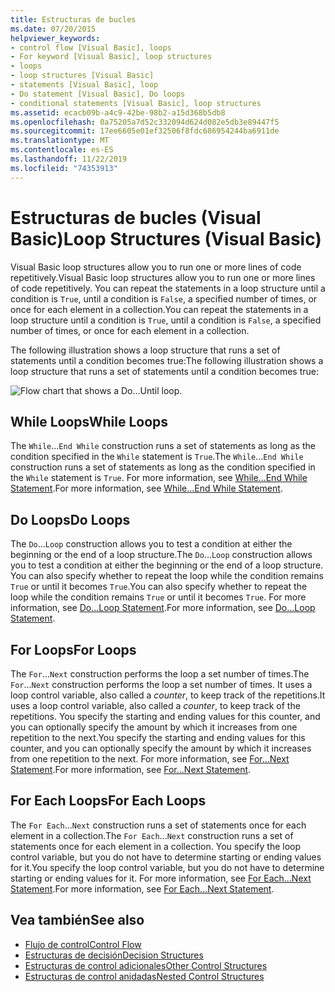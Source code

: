 ```yaml
---
title: Estructuras de bucles
ms.date: 07/20/2015
helpviewer_keywords:
- control flow [Visual Basic], loops
- For keyword [Visual Basic], loop structures
- loops
- loop structures [Visual Basic]
- statements [Visual Basic], loop
- Do statement [Visual Basic], Do loops
- conditional statements [Visual Basic], loop structures
ms.assetid: ecacb09b-a4c9-42be-98b2-a15d368b5db8
ms.openlocfilehash: 0a75205a7d52c332094d624d082e5db3e89447f5
ms.sourcegitcommit: 17ee6605e01ef32506f8fdc686954244ba6911de
ms.translationtype: MT
ms.contentlocale: es-ES
ms.lasthandoff: 11/22/2019
ms.locfileid: "74353913"
---
```

# <a name="loop-structures-visual-basic"></a><span data-ttu-id="e4173-102">Estructuras de bucles (Visual Basic)</span><span class="sxs-lookup"><span data-stu-id="e4173-102">Loop Structures (Visual Basic)</span></span>
<span data-ttu-id="e4173-103">Visual Basic loop structures allow you to run one or more lines of code repetitively.</span><span class="sxs-lookup"><span data-stu-id="e4173-103">Visual Basic loop structures allow you to run one or more lines of code repetitively.</span></span> <span data-ttu-id="e4173-104">You can repeat the statements in a loop structure until a condition is `True`, until a condition is `False`, a specified number of times, or once for each element in a collection.</span><span class="sxs-lookup"><span data-stu-id="e4173-104">You can repeat the statements in a loop structure until a condition is `True`, until a condition is `False`, a specified number of times, or once for each element in a collection.</span></span>  
  
 <span data-ttu-id="e4173-105">The following illustration shows a loop structure that runs a set of statements until a condition becomes true:</span><span class="sxs-lookup"><span data-stu-id="e4173-105">The following illustration shows a loop structure that runs a set of statements until a condition becomes true:</span></span>  
  
 ![Flow chart that shows a Do...Until loop.](./media/loop-structures/do-until-loop-true-condition.gif)  
  
## <a name="while-loops"></a><span data-ttu-id="e4173-107">While Loops</span><span class="sxs-lookup"><span data-stu-id="e4173-107">While Loops</span></span>  
 <span data-ttu-id="e4173-108">The `While`...`End While` construction runs a set of statements as long as the condition specified in the `While` statement is `True`.</span><span class="sxs-lookup"><span data-stu-id="e4173-108">The `While`...`End While` construction runs a set of statements as long as the condition specified in the `While` statement is `True`.</span></span> <span data-ttu-id="e4173-109">For more information, see [While...End While Statement](../../../../visual-basic/language-reference/statements/while-end-while-statement.md).</span><span class="sxs-lookup"><span data-stu-id="e4173-109">For more information, see [While...End While Statement](../../../../visual-basic/language-reference/statements/while-end-while-statement.md).</span></span>  
  
## <a name="do-loops"></a><span data-ttu-id="e4173-110">Do Loops</span><span class="sxs-lookup"><span data-stu-id="e4173-110">Do Loops</span></span>  
 <span data-ttu-id="e4173-111">The `Do`...`Loop` construction allows you to test a condition at either the beginning or the end of a loop structure.</span><span class="sxs-lookup"><span data-stu-id="e4173-111">The `Do`...`Loop` construction allows you to test a condition at either the beginning or the end of a loop structure.</span></span> <span data-ttu-id="e4173-112">You can also specify whether to repeat the loop while the condition remains `True` or until it becomes `True`.</span><span class="sxs-lookup"><span data-stu-id="e4173-112">You can also specify whether to repeat the loop while the condition remains `True` or until it becomes `True`.</span></span> <span data-ttu-id="e4173-113">For more information, see [Do...Loop Statement](../../../../visual-basic/language-reference/statements/do-loop-statement.md).</span><span class="sxs-lookup"><span data-stu-id="e4173-113">For more information, see [Do...Loop Statement](../../../../visual-basic/language-reference/statements/do-loop-statement.md).</span></span>  
  
## <a name="for-loops"></a><span data-ttu-id="e4173-114">For Loops</span><span class="sxs-lookup"><span data-stu-id="e4173-114">For Loops</span></span>  
 <span data-ttu-id="e4173-115">The `For`...`Next` construction performs the loop a set number of times.</span><span class="sxs-lookup"><span data-stu-id="e4173-115">The `For`...`Next` construction performs the loop a set number of times.</span></span> <span data-ttu-id="e4173-116">It uses a loop control variable, also called a *counter*, to keep track of the repetitions.</span><span class="sxs-lookup"><span data-stu-id="e4173-116">It uses a loop control variable, also called a *counter*, to keep track of the repetitions.</span></span> <span data-ttu-id="e4173-117">You specify the starting and ending values for this counter, and you can optionally specify the amount by which it increases from one repetition to the next.</span><span class="sxs-lookup"><span data-stu-id="e4173-117">You specify the starting and ending values for this counter, and you can optionally specify the amount by which it increases from one repetition to the next.</span></span> <span data-ttu-id="e4173-118">For more information, see [For...Next Statement](../../../../visual-basic/language-reference/statements/for-next-statement.md).</span><span class="sxs-lookup"><span data-stu-id="e4173-118">For more information, see [For...Next Statement](../../../../visual-basic/language-reference/statements/for-next-statement.md).</span></span>  
  
## <a name="for-each-loops"></a><span data-ttu-id="e4173-119">For Each Loops</span><span class="sxs-lookup"><span data-stu-id="e4173-119">For Each Loops</span></span>  
 <span data-ttu-id="e4173-120">The `For Each`...`Next` construction runs a set of statements once for each element in a collection.</span><span class="sxs-lookup"><span data-stu-id="e4173-120">The `For Each`...`Next` construction runs a set of statements once for each element in a collection.</span></span> <span data-ttu-id="e4173-121">You specify the loop control variable, but you do not have to determine starting or ending values for it.</span><span class="sxs-lookup"><span data-stu-id="e4173-121">You specify the loop control variable, but you do not have to determine starting or ending values for it.</span></span> <span data-ttu-id="e4173-122">For more information, see [For Each...Next Statement](../../../../visual-basic/language-reference/statements/for-each-next-statement.md).</span><span class="sxs-lookup"><span data-stu-id="e4173-122">For more information, see [For Each...Next Statement](../../../../visual-basic/language-reference/statements/for-each-next-statement.md).</span></span>  
  
## <a name="see-also"></a><span data-ttu-id="e4173-123">Vea también</span><span class="sxs-lookup"><span data-stu-id="e4173-123">See also</span></span>

- [<span data-ttu-id="e4173-124">Flujo de control</span><span class="sxs-lookup"><span data-stu-id="e4173-124">Control Flow</span></span>](../../../../visual-basic/programming-guide/language-features/control-flow/index.md)
- [<span data-ttu-id="e4173-125">Estructuras de decisión</span><span class="sxs-lookup"><span data-stu-id="e4173-125">Decision Structures</span></span>](../../../../visual-basic/programming-guide/language-features/control-flow/decision-structures.md)
- [<span data-ttu-id="e4173-126">Estructuras de control adicionales</span><span class="sxs-lookup"><span data-stu-id="e4173-126">Other Control Structures</span></span>](../../../../visual-basic/programming-guide/language-features/control-flow/other-control-structures.md)
- [<span data-ttu-id="e4173-127">Estructuras de control anidadas</span><span class="sxs-lookup"><span data-stu-id="e4173-127">Nested Control Structures</span></span>](../../../../visual-basic/programming-guide/language-features/control-flow/nested-control-structures.md)
